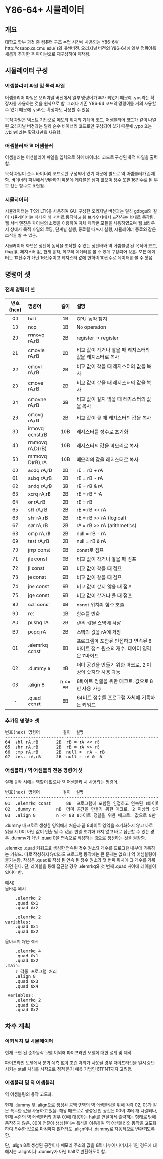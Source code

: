 # Y86-64+ 시뮬레이터
## 개요
대학교 학부 과정 중 컴퓨터 구조 수업 시간에 사용되는 Y86-64( http://csapp.cs.cmu.edu/ )의 개선버전.
오리지널 버전의 Y86-64에 일부 명령어를 새롭게 추가한 후 파이썬으로 재구성하여 제작됨.

## 시뮬레이터 구성
### 어셈블리어 파일 및 목적 파일
어셈블리어 파일은 오리지널 버전에서 일부 명령어가 추가 되었기 때문에 .yps라는 확장자를 사용하는 것을 원칙으로 함.
그러나 기존 Y86-64 코드의 명령어를 거의 사용할 수 있기 때문에 .ys라는 확장자도 사용할 수 있음.

목적 파일은 텍스트 기반으로 메모리 위치와 기계어 코드, 어셈블리어 코드가 같이 나열된 오리지널 버전과는 달리 순수 바이너리 코드로만 구성되어 있기 때문에
.ypo 또는 .ybin이라는 확장자만을 사용함.

### 어셈블러와 역 어셈블러
어셈블러는 어셈블리어 파일을 입력으로 하여 바이너리 코드로 구성된 목적 파일을 출력함.

목적 파일이 순수 바이너리 코드로만 구성되어 있기 때문에 별도로 역 어셈블러가 존재함.
바이너리 파일에서 변환하기 때문에 레이블은 남지 않으며 정수 또한 16진수로 된 부호 없는 정수로 표현됨.

### 시뮬레이터
시뮬레이터는 TK와 LTK를 사용하여 GUI 구성한 오리지널 버전과는 달리 gdbgui와 같이 시뮬레이터는 하나의 웹 서버로 동작하고 웹 브라우저에서 조작하는 형태로 동작됨.
웹 서버 엔진은 파이썬의 소켓을 이용하여 자체 제작한 모듈을 사용하였으며 웹 브라우저 상에서 목적 파일의 로딩, 단계별 실행, 종료될 때까지 실행, 시뮬레이터 종료와 같은 조작을 할 수 있음.

시뮬레이터 화면은 상단에 동작을 조작할 수 있는 상단바와 역 어셈블링 된 목적어 코드, flag 값, 레지스터 값, 현재 동작, 메모리 데이터를 볼 수 있게 구성되어 있음.
모든 데이터는 10진수가 아닌 16진수이고 레지스터 값에 한하여 10진수로 데이터를 볼 수 있음.

## 명령어 셋
### 전체 명령어 셋
|번호(hex)|명령어|길이|설명|
|:-:|:--|:-:|:---|
|00|halt|1B|CPU 동작 정지|
|10|nop|1B|No operation|
|20|rrmovq rA,rB|2B|register -> register|
|21|cmovle rA,rB|2B|비교 값이 작거나 같을 때 레지스터의 값을 레지스터로 복사|
|22|cmovl rA,rB|2B|비교 값이 작을 때 레지스터의 값을 복사|
|23|cmove rA,rB|2B|비교 값이 같을 때 레지스터의 값을 복사|
|24|cmovne rA,rB|2B|비교 값이 같지 않을 때 레지스터의 값을 복사|
|26|cmovg rA,rB|2B|비교 값이 클 때 레지스터의 값을 복사|
|30|irmovq const,rB|10B|레지스터를 정수로 초기화|
|40|rmmovq rA,D(rB)|10B|레지스터의 값을 메모리로 복사|
|50|mrmovq D(rB),rA|10B|메모리의 값을 레지스터로 복사|
|60|addq rA,rB|2B|rB = rB + rA|
|61|subq rA,rB|2B|rB = rB - rA|
|62|andq rA,rB|2B|rB = rB & rA|
|63|xorq rA,rB|2B|rB = rB ^ rA|
|64|or rA,rB|2B|rB = rB | rA|
|65|shl rA,rB|2B|rB = rB << rA|
|66|shr rA,rB|2B|rB = rB >> rA (logical)|
|67|sar rA,rB|2B|rA = rB >> rA (arithmetics)|
|68|cmp rA,rB|2B|null =  rB - rA|
|69|test rA,rB|2B|null = rB & rA|
|70|jmp const|9B|const로 점프|
|71|jle const|9B|비교 값이 작거나 같을 때 점프|
|72|jl const|9B|비교 값이 작을 때 점프|
|73|je const|9B|비교 값이 같을 때 점프|
|74|jne const|9B|비교 값이 같지 않을 때 점프|
|75|jge const|9B|비교 값이 같거나 클 때 점프|
|80|call const|9B|const 위치의 함수 호출|
|90|ret|1B|함수를 반환|
|A0|pushq rA|2B|rA의 값을 스택에 저장|
|B0|popq rA|2B|스택의 값을 rA에 저장|
|01|.elemrkq const|8B|프로그램에 포함된 인접하고 연속된 8바이트 정수 원소의 개수. 데이터 영역은 7바이트|
|02|.dummy n|nB|더미 공간을 만들기 위한 매크로. 2 이상의 숫자만 사용 가능|
|03|.align 8|n <= 8B|8바이트 정렬을 위한 매크로. 값으로 8만 사용 가능|
|-|.quad const|8B|64비트 정수를 프로그램 자체에 기록하는 키워드|

### 추가된 명령어 셋
<pre>
번호(hex)	명령어			길이	설명
-------------------------------------------------------------------
64	shl rA,rB		2B	rB = rA << rB
65	shr rA,rB		2B	rB = rA >> rB
66	cmp rA,rB		2B	null =  rA - rB
67	test rA,rB		2B	null = rA & rB
</pre>

### 어셈블리 / 역 어셈블리 전용 명령어 셋
실제 동작 시에는 역할이 없으나 역 어셈블리 시 사용되는 명령어.
<pre>
번호(hex)	명령어			길이	설명
-------------------------------------------------------------------
01	.elemrkq const		8B	프로그램에 포함된 인접하고 연속된 8바이트 정수 원소의 개수. 데이터 영역은 7바이트
02	.dummy n		nB	더미 공간을 만들기 위한 매크로. 2 이상의 숫자만 사용 가능
03	.align 8		n <= 8B	8바이트 정렬을 위한 매크로. 값으로 8만 사용 가능
</pre>

.dummy 매크로로 생성한 영역에서 처음과 끝 8바이트 영역을 초기화하지 않고 바로 읽을 시 0이 아닌 값이 인출 될 수 있음.
만일 초기화 하지 않고 바로 접근할 수 있는 경우 .dummy가 아닌 .quad 0을 연속으로 작성하는 것으로 생성하는 것을 권장함.

.elemrkq .quad 키워드로 생성한 연속된 정수 원소의 개수를 프로그램 내부에 기록하는 키워드.
따로 작성하지 않더라도 프로그램 동작에는 큰 문제는 없으나 역 어셈블링이 불가능함.
작성은 .quad로 작성 된 연속 된 정수 원소의 첫 번째 위치에 그 개수를 기록하면 된다. 단, 레이블을 통해 접근할 경우 .elemrkq와 첫 번째 .quad 사이에 레이블이 있어야 함.

예시)<br>
올바른 예시
<pre>
    .elemrkq 2
    .quad 0x1
    .quad 0x2
</pre>
<pre>
    .elemrkq 2
variables:
    .quad 0x1
    .quad 0x2
</pre>

올바르지 않은 예시
<pre>
    .elemrkq 4
    .quad 0x1
    .quad 0x2
.main:
    # 각종 프로그램 처리
    .align 8
    .quad 0x3
    .quad 0x4
</pre>
<pre>
 variables:
    .elemrkq 2
    .quad 0x1
    .quad 0x2
</pre>

## 차후 계획
### 아키텍처 및 시뮬레이터
현재 구현 된 순차동작 모델 이외에 파이프라인 모델에 대한 설계 및 제작.

파이프라인 모델에서 분기 예측 없이 조건 처리가 사용될 경우 파이프라인을 일시 중단 시키는 stall 처리를 시작으로 정적 분기 예측 기법인 BTFNT까지 고려함.

### 어셈블러 및 역 어셈블러
역 어셈블링의 동작 고도화.

현재 .dummy 및 .align으로 생성된 공백 영역의 역 어셈블링을 위해 각각 02, 03과 같은 특수한 값을 사용하고 있음.
해당 매크로로 생성된 빈 공간은 00이 여러 개 나열되나, 현재 수준의 역 어셈블러의 경우 00에 대응하는 halt를 연달아서 출력하는 형태로 밖에 동작하지 않음.
00이 연달아 생성된다는 특성을 이용하여 역 어셈블러의 동작을 고도화 하여 특수한 값으로 마킹하지 않더라도 .align이나 .dummy로 자동적으로 변환되도록 함.

단, .align 8로 생성된 공간이나 메모리 주소의 값을 8로 나누어 나머지가 1인 경우에 대해서는 .align이나 .dummy가 아닌 halt로 변환하도록 함.
